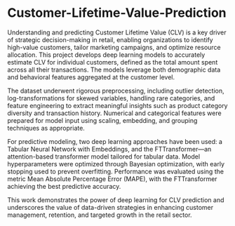 # Customer-Lifetime-Value-Prediction
Understanding and predicting Customer Lifetime Value (CLV) is a key driver of strategic decision-making in retail, enabling organizations to identify high-value customers, tailor marketing campaigns, and optimize resource allocation. This project develops deep learning models to accurately estimate CLV for individual customers, defined as the total amount spent across all their transactions. The models leverage both demographic data and behavioral features aggregated at the customer level.

The dataset underwent rigorous preprocessing, including outlier detection, log-transformations for skewed variables, handling rare categories, and feature engineering to extract meaningful insights such as product category diversity and transaction history. Numerical and categorical features were prepared for model input using scaling, embedding, and grouping techniques as appropriate.

For predictive modeling, two deep learning approaches have been used: a Tabular Neural Network with Embeddings, and the FTTransformer—an attention-based transformer model tailored for tabular data. Model hyperparameters were optimized through Bayesian optimization, with early stopping used to prevent overfitting. Performance was evaluated using the metric Mean Absolute Percentage Error (MAPE), with the FTTransformer achieving the best predictive accuracy.

This work demonstrates the power of deep learning for CLV prediction and underscores the value of data-driven strategies in enhancing customer management, retention, and targeted growth in the retail sector.
